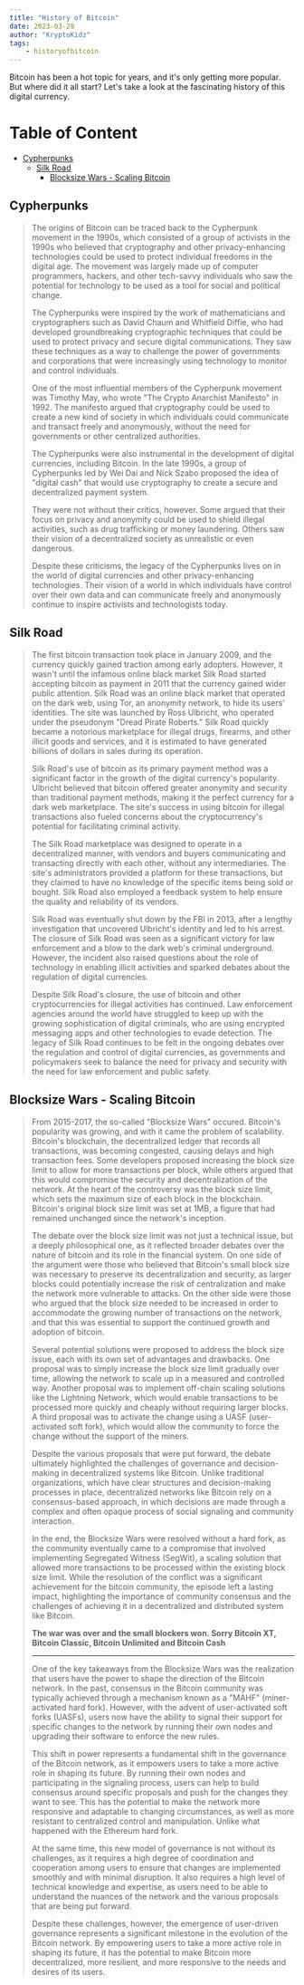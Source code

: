 ```yaml
---
title: "History of Bitcoin"
date: 2023-03-28
author: "KryptoKidz"
tags:
    - historyofbitcoin
---
```


Bitcoin has been a hot topic for years, and it's only getting more popular. But where did it all start? Let's take a look at the fascinating history of this digital currency.

<!-- markdown-toc start- Don't edit this section. Run M-x markdown-toc/generate-toc again -->

# Table of Content

- [Cypherpunks](#cypherpunks)
  - [Silk Road](#silk-road)
    - [Blocksize Wars - Scaling Bitcoin](#blocksize-wars-scaling-bitcoin)

<!-- markdown-toc end -->    

## Cypherpunks
>
> The origins of Bitcoin can be traced back to the Cypherpunk movement in the 1990s, which consisted of a group of activists in the 1990s who believed that cryptography and other privacy-enhancing technologies could be used to protect individual freedoms in the digital age. The movement was largely made up of computer programmers, hackers, and other tech-savvy individuals who saw the potential for technology to be used as a tool for social and political change.
>
> The Cypherpunks were inspired by the work of mathematicians and cryptographers such as David Chaum and Whitfield Diffie, who had developed groundbreaking cryptographic techniques that could be used to protect privacy and secure digital communications. They saw these techniques as a way to challenge the power of governments and corporations that were increasingly using technology to monitor and control individuals.
>
> One of the most influential members of the Cypherpunk movement was Timothy May, who wrote "The Crypto Anarchist Manifesto" in 1992. The manifesto argued that cryptography could be used to create a new kind of society in which individuals could communicate and transact freely and anonymously, without the need for governments or other centralized authorities.
>
> The Cypherpunks were also instrumental in the development of digital currencies, including Bitcoin. In the late 1990s, a group of Cypherpunks led by Wei Dai and Nick Szabo proposed the idea of "digital cash" that would use cryptography to create a secure and decentralized payment system.
>
> They were not without their critics, however. Some argued that their focus on privacy and anonymity could be used to shield illegal activities, such as drug trafficking or money laundering. Others saw their vision of a decentralized society as unrealistic or even dangerous.
>
> Despite these criticisms, the legacy of the Cypherpunks lives on in the world of digital currencies and other privacy-enhancing technologies. Their vision of a world in which individuals have control over their own data and can communicate freely and anonymously continue to inspire activists and technologists today.

## Silk Road

> The first bitcoin transaction took place in January 2009, and the currency quickly gained traction among early adopters. However, it wasn't until the infamous online black market Silk Road started accepting bitcoin as payment in 2011 that the currency gained wider public attention.
Silk Road was an online black market that operated on the dark web, using Tor, an anonymity network, to hide its users' identities. The site was launched by Ross Ulbricht, who operated under the pseudonym "Dread Pirate Roberts." Silk Road quickly became a notorious marketplace for illegal drugs, firearms, and other illicit goods and services, and it is estimated to have generated billions of dollars in sales during its operation.
>
> Silk Road's use of bitcoin as its primary payment method was a significant factor in the growth of the digital currency's popularity. Ulbricht believed that bitcoin offered greater anonymity and security than traditional payment methods, making it the perfect currency for a dark web marketplace. The site's success in using bitcoin for illegal transactions also fueled concerns about the cryptocurrency's potential for facilitating criminal activity.
>
> The Silk Road marketplace was designed to operate in a decentralized manner, with vendors and buyers communicating and transacting directly with each other, without any intermediaries. The site's administrators provided a platform for these transactions, but they claimed to have no knowledge of the specific items being sold or bought. Silk Road also employed a feedback system to help ensure the quality and reliability of its vendors.
>
> Silk Road was eventually shut down by the FBI in 2013, after a lengthy investigation that uncovered Ulbricht's identity and led to his arrest. The closure of Silk Road was seen as a significant victory for law enforcement and a blow to the dark web's criminal underground. However, the incident also raised questions about the role of technology in enabling illicit activities and sparked debates about the regulation of digital currencies.
>
> Despite Silk Road's closure, the use of bitcoin and other cryptocurrencies for illegal activities has continued. Law enforcement agencies around the world have struggled to keep up with the growing sophistication of digital criminals, who are using encrypted messaging apps and other technologies to evade detection. The legacy of Silk Road continues to be felt in the ongoing debates over the regulation and control of digital currencies, as governments and policymakers seek to balance the need for privacy and security with the need for law enforcement and public safety.

## Blocksize Wars - Scaling Bitcoin

> From 2015-2017, the so-called "Blocksize Wars" occured. Bitcoin's popularity was growing, and with it came the problem of scalability. Bitcoin's blockchain, the decentralized ledger that records all transactions, was becoming congested, causing delays and high transaction fees. Some developers proposed increasing the block size limit to allow for more transactions per block, while others argued that this would compromise the security and decentralization of the network. At the heart of the controversy was the block size limit, which sets the maximum size of each block in the blockchain. Bitcoin's original block size limit was set at 1MB, a figure that had remained unchanged since the network's inception.
>
> The debate over the block size limit was not just a technical issue, but a deeply philosophical one, as it reflected broader debates over the nature of bitcoin and its role in the financial system. On one side of the argument were those who believed that Bitcoin's small block size was necessary to preserve its decentralization and security, as larger blocks could potentially increase the risk of centralization and make the network more vulnerable to attacks. On the other side were those who argued that the block size needed to be increased in order to accommodate the growing number of transactions on the network, and that this was essential to support the continued growth and adoption of bitcoin.
>
> Several potential solutions were proposed to address the block size issue, each with its own set of advantages and drawbacks. One proposal was to simply increase the block size limit gradually over time, allowing the network to scale up in a measured and controlled way. Another proposal was to implement off-chain scaling solutions like the Lightning Network, which would enable transactions to be processed more quickly and cheaply without requiring larger blocks. A third proposal was to activate the change using a UASF (user-activated soft fork), which would allow the community to force the change without the support of the miners.
>
> Despite the various proposals that were put forward, the debate ultimately highlighted the challenges of governance and decision-making in decentralized systems like Bitcoin. Unlike traditional organizations, which have clear structures and decision-making processes in place, decentralized networks like Bitcoin rely on a consensus-based approach, in which decisions are made through a complex and often opaque process of social signaling and community interaction.
>
> In the end, the Blocksize Wars were resolved without a hard fork, as the community eventually came to a compromise that involved implementing Segregated Witness (SegWit), a scaling solution that allowed more transactions to be processed within the existing block size limit. While the resolution of the conflict was a significant achievement for the bitcoin community, the episode left a lasting impact, highlighting the importance of community consensus and the challenges of achieving it in a decentralized and distributed system like Bitcoin.
>
> **The war was over and the small blockers won. Sorry Bitcoin XT, Bitcoin Classic, Bitcoin Unlimited and Bitcoin Cash**
>
> -------
>
> One of the key takeaways from the Blocksize Wars was the realization that users have the power to shape the direction of the Bitcoin network. In the past, consensus in the Bitcoin community was typically achieved through a mechanism known as a "MAHF" (miner-activated hard fork).  However, with the advent of user-activated soft forks (UASFs), users now have the ability to signal their support for specific changes to the network by running their own nodes and upgrading their software to enforce the new rules.
>
>This shift in power represents a fundamental shift in the governance of the Bitcoin network, as it empowers users to take a more active role in shaping its future. By running their own nodes and participating in the signaling process, users can help to build consensus around specific proposals and push for the changes they want to see. This has the potential to make the network more responsive and adaptable to changing circumstances, as well as more resistant to centralized control and manipulation. Unlike what happened with the Ethereum hard fork.
>
> At the same time, this new model of governance is not without its challenges, as it requires a high degree of coordination and cooperation among users to ensure that changes are implemented smoothly and with minimal disruption. It also requires a high level of technical knowledge and expertise, as users need to be able to understand the nuances of the network and the various proposals that are being put forward.
>
> Despite these challenges, however, the emergence of user-driven governance represents a significant milestone in the evolution of the Bitcoin network. By empowering users to take a more active role in shaping its future, it has the potential to make Bitcoin more decentralized, more resilient, and more responsive to the needs and desires of its users.